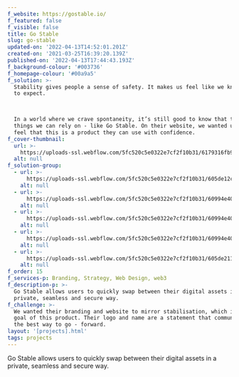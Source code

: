 ```yaml
---
f_website: https://gostable.io/
f_featured: false
f_visible: false
title: Go Stable
slug: go-stable
updated-on: '2022-04-13T14:52:01.201Z'
created-on: '2021-03-25T16:39:20.139Z'
published-on: '2022-04-13T17:44:43.193Z'
f_background-colour: '#003736'
f_homepage-colour: '#00a9a5'
f_solution: >-
  Stability gives people a sense of safety. It makes us feel like we know what
  to expect.

    

  In a world where we crave spontaneity, it’s still good to know that there are
  things we can rely on - like Go Stable. On their website, we wanted users to
  feel that this is a product they can use with confidence.
f_cover-thumbnail:
  url: >-
    https://uploads-ssl.webflow.com/5fc520c5e0322e7cf2f10b31/6179316fb9172c1a9a597a00_go-main-img.svg
  alt: null
f_solution-group:
  - url: >-
      https://uploads-ssl.webflow.com/5fc520c5e0322e7cf2f10b31/605de12c0893c61158c6c11b_logo.svg
    alt: null
  - url: >-
      https://uploads-ssl.webflow.com/5fc520c5e0322e7cf2f10b31/60994e4051e302ed224d48a0_gs-hero%402x.png
    alt: null
  - url: >-
      https://uploads-ssl.webflow.com/5fc520c5e0322e7cf2f10b31/60994e403d844d9ad583693d_gs-how%402x.png
    alt: null
  - url: >-
      https://uploads-ssl.webflow.com/5fc520c5e0322e7cf2f10b31/60994e4051e3026c7e4d48a1_gs-details%402x.png
    alt: null
  - url: >-
      https://uploads-ssl.webflow.com/5fc520c5e0322e7cf2f10b31/605de21155601befeda8486f_last-image.svg
    alt: null
f_order: 15
f_services-p: Branding, Strategy, Web Design, web3
f_description-p: >-
  Go Stable allows users to quickly swap between their digital assets in a
  private, seamless and secure way.
f_challenge: >-
  We wanted their branding and website to mirror stabilisation, which is the
  goal of this product. Their logo and name are a statement that communicates
  the best way to go - forward.
layout: '[projects].html'
tags: projects
---
```


Go Stable allows users to quickly swap between their digital assets in a private, seamless and secure way.

